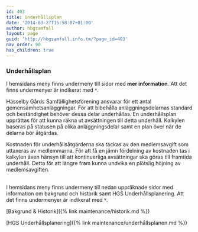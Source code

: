 ```yaml
---
id: 403
title: Underhållsplan
date: '2014-03-27T15:58:07+01:00'
author: hbgsamfall
layout: page
guid: 'http://hbgsamfall.info.tm/?page_id=403'
nav_order: 90
has_children: true
---
```


### Underhållsplan  
 
I hemsidans meny finns undermeny till sidor med **mer information**. Att det finns undermenyer är indikerat med ˅.

Hässelby Gårds Samfällighetsförening ansvarar för ett antal gemensamhetsanläggningar. För att bibehålla anläggningsdelarnas standard och beständighet behöver dessa delar underhållas. En underhållsplan upprättas för att kunna räkna ut avsättningen till detta underhåll. Kalkylen baseras på statusen på olika anläggningsdelar samt en plan över när de delarna bör åtgärdas.

Kostnaden för underhållsåtgärderna ska täckas av den medlemsavgift som uttaxeras av medlemmarna. För att få en jämn fördelning av kostnaden tas i kalkylen även hänsyn till att kontinuerliga avsättningar ska göras till framtida underhåll. Detta för att längre fram kunna undvika en plötslig höjning av medlemsavgiften.

<BR>
I hemsidans meny finns undermeny till nedan uppräknade sidor med information om bakgrund och historik samt HGS Underhållsplanering. Att det finns undermenyer är indikerat med ˅.

[Bakgrund & Historik]({% link maintenance/historik.md %})

[HGS Underhållsplanering]({% link maintenance/underhållsplanen.md %})

